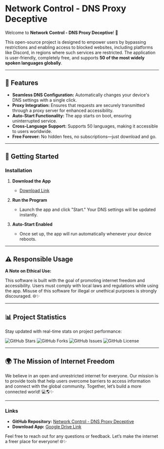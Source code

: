 # Network Control - DNS Proxy Deceptive

Welcome to **Network Control - DNS Proxy Deceptive**! 🚀

This open-source project is designed to empower users by bypassing restrictions and enabling access to blocked websites, including platforms like Discord, in regions where such services are restricted. The application is user-friendly, completely free, and supports **50 of the most widely spoken languages globally**.

---

## 🌟 Features

- **Seamless DNS Configuration:** Automatically changes your device's DNS settings with a single click.
- **Proxy Integration:** Ensures that requests are securely transmitted through a proxy server for enhanced accessibility.
- **Auto-Start Functionality:** The app starts on boot, ensuring uninterrupted service.
- **Cross-Language Support:** Supports 50 languages, making it accessible to users worldwide.
- **Free Forever:** No hidden fees, no subscriptions—just download and go.

---

## 🚀 Getting Started

### Installation
1. **Download the App**
   - [Download Link](https://drive.google.com/file/d/1HGKw-FkzMgH_peY4jyV7eRmdOt5pE7Pb/view?usp=drive_link)

2. **Run the Program**
   - Launch the app and click "Start." Your DNS settings will be updated instantly.

3. **Auto-Start Enabled**
   - Once set up, the app will run automatically whenever your device reboots.

---

## ⚠️ Responsible Usage

**A Note on Ethical Use:**

This software is built with the goal of promoting internet freedom and accessibility. Users must comply with local laws and regulations while using the app. Misuse of this software for illegal or unethical purposes is strongly discouraged. 🌐✨

---

## 📊 Project Statistics

Stay updated with real-time stats on project performance:

![GitHub Stars](https://img.shields.io/github/stars/umutxyp/Network-Control-DNS-Proxy-Deceptive)
![GitHub Forks](https://img.shields.io/github/forks/umutxyp/Network-Control-DNS-Proxy-Deceptive)
![GitHub Issues](https://img.shields.io/github/issues/umutxyp/Network-Control-DNS-Proxy-Deceptive)
![GitHub License](https://img.shields.io/github/license/umutxyp/Network-Control-DNS-Proxy-Deceptive)

---

## 🌍 The Mission of Internet Freedom

We believe in an open and unrestricted internet for everyone. Our mission is to provide tools that help users overcome barriers to access information and connect with the global community. Together, let’s build a more connected world! 💻🌎✨

---

### Links

- **GitHub Repository:** [Network Control - DNS Proxy Deceptive](https://github.com/umutxyp/Network-Control-DNS-Proxy-Deceptive)
- **Download App:** [Google Drive Link](https://drive.google.com/file/d/1HGKw-FkzMgH_peY4jyV7eRmdOt5pE7Pb/view?usp=drive_link)

Feel free to reach out for any questions or feedback. Let’s make the internet a freer place for everyone! 🌐✨
